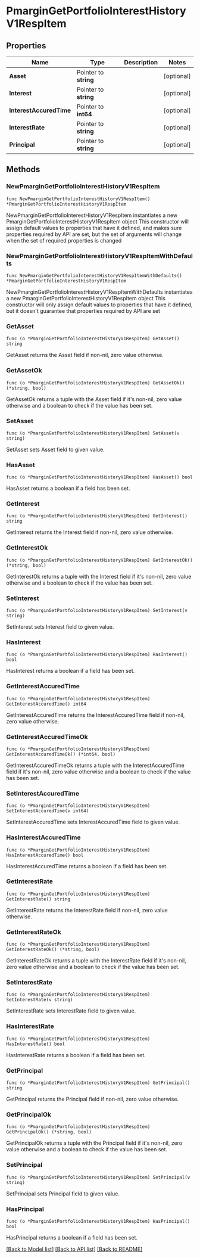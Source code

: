 # PmarginGetPortfolioInterestHistoryV1RespItem

## Properties

Name | Type | Description | Notes
------------ | ------------- | ------------- | -------------
**Asset** | Pointer to **string** |  | [optional] 
**Interest** | Pointer to **string** |  | [optional] 
**InterestAccuredTime** | Pointer to **int64** |  | [optional] 
**InterestRate** | Pointer to **string** |  | [optional] 
**Principal** | Pointer to **string** |  | [optional] 

## Methods

### NewPmarginGetPortfolioInterestHistoryV1RespItem

`func NewPmarginGetPortfolioInterestHistoryV1RespItem() *PmarginGetPortfolioInterestHistoryV1RespItem`

NewPmarginGetPortfolioInterestHistoryV1RespItem instantiates a new PmarginGetPortfolioInterestHistoryV1RespItem object
This constructor will assign default values to properties that have it defined,
and makes sure properties required by API are set, but the set of arguments
will change when the set of required properties is changed

### NewPmarginGetPortfolioInterestHistoryV1RespItemWithDefaults

`func NewPmarginGetPortfolioInterestHistoryV1RespItemWithDefaults() *PmarginGetPortfolioInterestHistoryV1RespItem`

NewPmarginGetPortfolioInterestHistoryV1RespItemWithDefaults instantiates a new PmarginGetPortfolioInterestHistoryV1RespItem object
This constructor will only assign default values to properties that have it defined,
but it doesn't guarantee that properties required by API are set

### GetAsset

`func (o *PmarginGetPortfolioInterestHistoryV1RespItem) GetAsset() string`

GetAsset returns the Asset field if non-nil, zero value otherwise.

### GetAssetOk

`func (o *PmarginGetPortfolioInterestHistoryV1RespItem) GetAssetOk() (*string, bool)`

GetAssetOk returns a tuple with the Asset field if it's non-nil, zero value otherwise
and a boolean to check if the value has been set.

### SetAsset

`func (o *PmarginGetPortfolioInterestHistoryV1RespItem) SetAsset(v string)`

SetAsset sets Asset field to given value.

### HasAsset

`func (o *PmarginGetPortfolioInterestHistoryV1RespItem) HasAsset() bool`

HasAsset returns a boolean if a field has been set.

### GetInterest

`func (o *PmarginGetPortfolioInterestHistoryV1RespItem) GetInterest() string`

GetInterest returns the Interest field if non-nil, zero value otherwise.

### GetInterestOk

`func (o *PmarginGetPortfolioInterestHistoryV1RespItem) GetInterestOk() (*string, bool)`

GetInterestOk returns a tuple with the Interest field if it's non-nil, zero value otherwise
and a boolean to check if the value has been set.

### SetInterest

`func (o *PmarginGetPortfolioInterestHistoryV1RespItem) SetInterest(v string)`

SetInterest sets Interest field to given value.

### HasInterest

`func (o *PmarginGetPortfolioInterestHistoryV1RespItem) HasInterest() bool`

HasInterest returns a boolean if a field has been set.

### GetInterestAccuredTime

`func (o *PmarginGetPortfolioInterestHistoryV1RespItem) GetInterestAccuredTime() int64`

GetInterestAccuredTime returns the InterestAccuredTime field if non-nil, zero value otherwise.

### GetInterestAccuredTimeOk

`func (o *PmarginGetPortfolioInterestHistoryV1RespItem) GetInterestAccuredTimeOk() (*int64, bool)`

GetInterestAccuredTimeOk returns a tuple with the InterestAccuredTime field if it's non-nil, zero value otherwise
and a boolean to check if the value has been set.

### SetInterestAccuredTime

`func (o *PmarginGetPortfolioInterestHistoryV1RespItem) SetInterestAccuredTime(v int64)`

SetInterestAccuredTime sets InterestAccuredTime field to given value.

### HasInterestAccuredTime

`func (o *PmarginGetPortfolioInterestHistoryV1RespItem) HasInterestAccuredTime() bool`

HasInterestAccuredTime returns a boolean if a field has been set.

### GetInterestRate

`func (o *PmarginGetPortfolioInterestHistoryV1RespItem) GetInterestRate() string`

GetInterestRate returns the InterestRate field if non-nil, zero value otherwise.

### GetInterestRateOk

`func (o *PmarginGetPortfolioInterestHistoryV1RespItem) GetInterestRateOk() (*string, bool)`

GetInterestRateOk returns a tuple with the InterestRate field if it's non-nil, zero value otherwise
and a boolean to check if the value has been set.

### SetInterestRate

`func (o *PmarginGetPortfolioInterestHistoryV1RespItem) SetInterestRate(v string)`

SetInterestRate sets InterestRate field to given value.

### HasInterestRate

`func (o *PmarginGetPortfolioInterestHistoryV1RespItem) HasInterestRate() bool`

HasInterestRate returns a boolean if a field has been set.

### GetPrincipal

`func (o *PmarginGetPortfolioInterestHistoryV1RespItem) GetPrincipal() string`

GetPrincipal returns the Principal field if non-nil, zero value otherwise.

### GetPrincipalOk

`func (o *PmarginGetPortfolioInterestHistoryV1RespItem) GetPrincipalOk() (*string, bool)`

GetPrincipalOk returns a tuple with the Principal field if it's non-nil, zero value otherwise
and a boolean to check if the value has been set.

### SetPrincipal

`func (o *PmarginGetPortfolioInterestHistoryV1RespItem) SetPrincipal(v string)`

SetPrincipal sets Principal field to given value.

### HasPrincipal

`func (o *PmarginGetPortfolioInterestHistoryV1RespItem) HasPrincipal() bool`

HasPrincipal returns a boolean if a field has been set.


[[Back to Model list]](../README.md#documentation-for-models) [[Back to API list]](../README.md#documentation-for-api-endpoints) [[Back to README]](../README.md)


